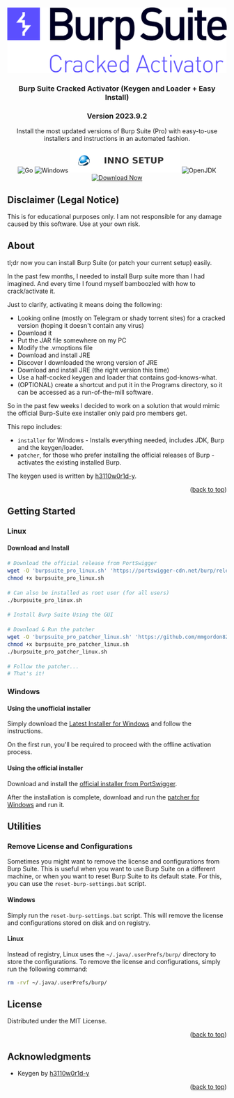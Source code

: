 <a id="readme-top"></a>

<br />
<div align="center">
  <a href="https://github.com/mmgordon82/BurpSuiteInstaller">
    <img src="readme-assets/title-logo.png" alt="Logo" height="150">
  </a>

<h3 align="center">Burp Suite Cracked Activator (Keygen and Loader + Easy Install)</h3>
<h3 align="center">Version 2023.9.2</h3>

  <p align="center">
    Install the most updated versions of Burp Suite (Pro) with easy-to-use installers and instructions in an automated fashion.
    <br />
  </p>

![Go](https://img.shields.io/badge/go-%2300ADD8.svg?style=for-the-badge&logo=go&logoColor=white)
![Windows](https://img.shields.io/badge/Windows-0078D6?style=for-the-badge&logo=windows&logoColor=white)
![Inno Setup](readme-assets/badge-inno-setup.svg)
![OpenJDK](https://img.shields.io/badge/OpenJDK-%23d47820.svg?style=for-the-badge&logo=openjdk&logoColor=white)
</br>
[![Download Now](https://img.shields.io/badge/-Download%20Now-5b4fff?style=for-the-badge&logo=github&logoColor=black)](https://github.com/mmgordon82/BurpSuiteInstaller/releases/latest)

</div>

## Disclaimer (Legal Notice)
This is for educational purposes only. I am not responsible for any damage caused by this software. Use at your own risk.


<!-- ABOUT THE PROJECT -->
## About
tl;dr now you can install Burp Suite (or patch your current setup) easily.

In the past few months, I needed to install Burp suite more than I had imagined. And every time I found myself bamboozled with how to crack/activate it.

Just to clarify, activating it means doing the following:
 - Looking online (mostly on Telegram or shady torrent sites) for a cracked version (hoping it doesn't contain any virus)
 - Download it
 - Put the JAR file somewhere on my PC
 - Modify the .vmoptions file
 - Download and install JRE
 - Discover I downloaded the wrong version of JRE
 - Download and install JRE (the right version this time)
 - Use a half-cocked keygen and loader that contains god-knows-what.
 - (OPTIONAL) create a shortcut and put it in the Programs directory, so it can be accessed as a run-of-the-mill software.

So in the past few weeks I decided to work on a solution that would mimic the official Burp-Suite exe installer only paid pro members get.

This repo includes:
 - `installer` for Windows - Installs everything needed, includes JDK, Burp and the keygen/loader.
 - `patcher`, for those who prefer installing the official releases of Burp - activates the existing installed Burp.

The keygen used is written by [h3110w0r1d-y](https://github.com/h3110w0r1d-y/BurpLoaderKeygen).

<p align="right">(<a href="#readme-top">back to top</a>)</p>


<!-- GETTING STARTED -->
## Getting Started

### Linux

#### Download and Install
```bash
# Download the official release from PortSwigger
wget -O 'burpsuite_pro_linux.sh' 'https://portswigger-cdn.net/burp/releases/download?product=pro&version=2023.9.2&type=Linux'
chmod +x burpsuite_pro_linux.sh

# Can also be installed as root user (for all users)
./burpsuite_pro_linux.sh

# Install Burp Suite Using the GUI

# Download & Run the patcher
wget -O 'burpsuite_pro_patcher_linux.sh' 'https://github.com/mmgordon82/BurpSuiteInstaller/releases/latest/download/burpsuite_pro_patcher_linux_generic.sh'
chmod +x burpsuite_pro_patcher_linux.sh
./burpsuite_pro_patcher_linux.sh

# Follow the patcher...
# That's it!
```

### Windows

#### Using the unofficial installer
Simply download the [Latest Installer for Windows](https://github.com/mmgordon82/BurpSuiteInstaller/releases/latest) and follow the instructions.

On the first run, you'll be required to proceed with the offline activation process.

#### Using the official installer
Download and install the [official installer from PortSwigger](https://portswigger-cdn.net/burp/releases/download?product=pro&version=2023.9.2&type=WindowsX64).

After the installation is complete, download and run the [patcher for Windows](https://github.com/mmgordon82/BurpSuiteInstaller/releases/latest) and run it.

## Utilities

### Remove License and Configurations
Sometimes you might want to remove the license and configurations from Burp Suite. This is useful when you want to use Burp Suite on a different machine, or when you want to reset Burp Suite to its default state. For this, you can use the `reset-burp-settings.bat` script.

#### Windows
Simply run the `reset-burp-settings.bat` script. This will remove the license and configurations stored on disk and on registry.

#### Linux
Instead of registry, Linux uses the `~/.java/.userPrefs/burp/` directory to store the configurations. To remove the license and configurations, simply run the following command:

```bash
rm -rvf ~/.java/.userPrefs/burp/
```

<!-- LICENSE -->
## License

Distributed under the MIT License.

<p align="right">(<a href="#readme-top">back to top</a>)</p>

<!-- ACKNOWLEDGMENTS -->
## Acknowledgments

* Keygen by [h3110w0r1d-y](https://github.com/h3110w0r1d-y/BurpLoaderKeygen)

<p align="right">(<a href="#readme-top">back to top</a>)</p>
